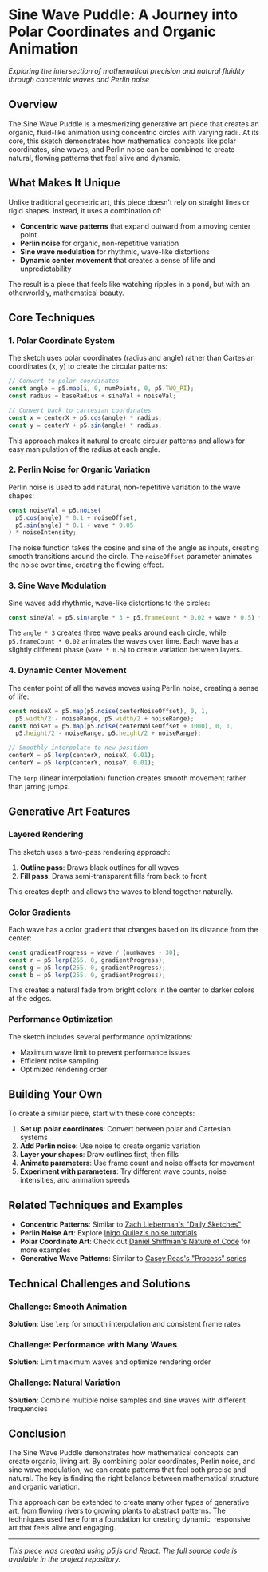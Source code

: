 # Sine Wave Puddle: A Journey into Polar Coordinates and Organic Animation

*Exploring the intersection of mathematical precision and natural fluidity through concentric waves and Perlin noise*

## Overview

The Sine Wave Puddle is a mesmerizing generative art piece that creates an organic, fluid-like animation using concentric circles with varying radii. At its core, this sketch demonstrates how mathematical concepts like polar coordinates, sine waves, and Perlin noise can be combined to create natural, flowing patterns that feel alive and dynamic.

## What Makes It Unique

Unlike traditional geometric art, this piece doesn't rely on straight lines or rigid shapes. Instead, it uses a combination of:

- **Concentric wave patterns** that expand outward from a moving center point
- **Perlin noise** for organic, non-repetitive variation
- **Sine wave modulation** for rhythmic, wave-like distortions
- **Dynamic center movement** that creates a sense of life and unpredictability

The result is a piece that feels like watching ripples in a pond, but with an otherworldly, mathematical beauty.

## Core Techniques

### 1. Polar Coordinate System

The sketch uses polar coordinates (radius and angle) rather than Cartesian coordinates (x, y) to create the circular patterns:

```javascript
// Convert to polar coordinates
const angle = p5.map(i, 0, numPoints, 0, p5.TWO_PI);
const radius = baseRadius + sineVal + noiseVal;

// Convert back to cartesian coordinates
const x = centerX + p5.cos(angle) * radius;
const y = centerY + p5.sin(angle) * radius;
```

This approach makes it natural to create circular patterns and allows for easy manipulation of the radius at each angle.

### 2. Perlin Noise for Organic Variation

Perlin noise is used to add natural, non-repetitive variation to the wave shapes:

```javascript
const noiseVal = p5.noise(
  p5.cos(angle) * 0.1 + noiseOffset,
  p5.sin(angle) * 0.1 + wave * 0.05
) * noiseIntensity;
```

The noise function takes the cosine and sine of the angle as inputs, creating smooth transitions around the circle. The `noiseOffset` parameter animates the noise over time, creating the flowing effect.

### 3. Sine Wave Modulation

Sine waves add rhythmic, wave-like distortions to the circles:

```javascript
const sineVal = p5.sin(angle * 3 + p5.frameCount * 0.02 + wave * 0.5) * 20;
```

The `angle * 3` creates three wave peaks around each circle, while `p5.frameCount * 0.02` animates the waves over time. Each wave has a slightly different phase (`wave * 0.5`) to create variation between layers.

### 4. Dynamic Center Movement

The center point of all the waves moves using Perlin noise, creating a sense of life:

```javascript
const noiseX = p5.map(p5.noise(centerNoiseOffset), 0, 1, 
  p5.width/2 - noiseRange, p5.width/2 + noiseRange);
const noiseY = p5.map(p5.noise(centerNoiseOffset + 1000), 0, 1,
  p5.height/2 - noiseRange, p5.height/2 + noiseRange);

// Smoothly interpolate to new position
centerX = p5.lerp(centerX, noiseX, 0.01);
centerY = p5.lerp(centerY, noiseY, 0.01);
```

The `lerp` (linear interpolation) function creates smooth movement rather than jarring jumps.

## Generative Art Features

### Layered Rendering

The sketch uses a two-pass rendering approach:
1. **Outline pass**: Draws black outlines for all waves
2. **Fill pass**: Draws semi-transparent fills from back to front

This creates depth and allows the waves to blend together naturally.

### Color Gradients

Each wave has a color gradient that changes based on its distance from the center:

```javascript
const gradientProgress = wave / (numWaves - 30);
const r = p5.lerp(255, 0, gradientProgress);
const g = p5.lerp(255, 0, gradientProgress);
const b = p5.lerp(255, 0, gradientProgress);
```

This creates a natural fade from bright colors in the center to darker colors at the edges.

### Performance Optimization

The sketch includes several performance optimizations:
- Maximum wave limit to prevent performance issues
- Efficient noise sampling
- Optimized rendering order

## Building Your Own

To create a similar piece, start with these core concepts:

1. **Set up polar coordinates**: Convert between polar and Cartesian systems
2. **Add Perlin noise**: Use noise to create organic variation
3. **Layer your shapes**: Draw outlines first, then fills
4. **Animate parameters**: Use frame count and noise offsets for movement
5. **Experiment with parameters**: Try different wave counts, noise intensities, and animation speeds

## Related Techniques and Examples

- **Concentric Patterns**: Similar to [Zach Lieberman's "Daily Sketches"](https://zachlieberman.tumblr.com/)
- **Perlin Noise Art**: Explore [Inigo Quilez's noise tutorials](https://iquilezles.org/articles/fbm/)
- **Polar Coordinate Art**: Check out [Daniel Shiffman's Nature of Code](https://natureofcode.com/) for more examples
- **Generative Wave Patterns**: Similar to [Casey Reas's "Process" series](https://reas.com/)

## Technical Challenges and Solutions

### Challenge: Smooth Animation
**Solution**: Use `lerp` for smooth interpolation and consistent frame rates

### Challenge: Performance with Many Waves
**Solution**: Limit maximum waves and optimize rendering order

### Challenge: Natural Variation
**Solution**: Combine multiple noise samples and sine waves with different frequencies

## Conclusion

The Sine Wave Puddle demonstrates how mathematical concepts can create organic, living art. By combining polar coordinates, Perlin noise, and sine wave modulation, we can create patterns that feel both precise and natural. The key is finding the right balance between mathematical structure and organic variation.

This approach can be extended to create many other types of generative art, from flowing rivers to growing plants to abstract patterns. The techniques used here form a foundation for creating dynamic, responsive art that feels alive and engaging.

---

*This piece was created using p5.js and React. The full source code is available in the project repository.* 